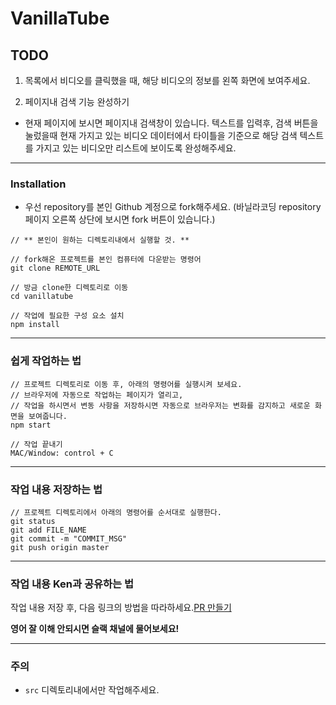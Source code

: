 # VanillaTube

## TODO

1. 목록에서 비디오를 클릭했을 때, 해당 비디오의 정보를 왼쪽 화면에 보여주세요.

2. 페이지내 검색 기능 완성하기

- 현재 페이지에 보시면 페이지내 검색창이 있습니다. 텍스트를 입력후, 검색 버튼을 눌렀을때 현재 가지고 있는 비디오 데이터에서 타이틀을 기준으로 해당 검색 텍스트를 가지고 있는 비디오만 리스트에 보이도록 완성해주세요.

---

### Installation

- 우선 repository를 본인 Github 계정으로 fork해주세요. (바닐라코딩 repository 페이지 오른쪽 상단에 보시면 fork 버튼이 있습니다.)

```
// ** 본인이 원하는 디렉토리내에서 실행할 것. **

// fork해온 프로젝트를 본인 컴퓨터에 다운받는 명령어
git clone REMOTE_URL

// 방금 clone한 디렉토리로 이동
cd vanillatube

// 작업에 필요한 구성 요소 설치
npm install
```

---

### 쉽게 작업하는 법

```
// 프로젝트 디렉토리로 이동 후, 아래의 명령어를 실행시켜 보세요.
// 브라우저에 자동으로 작업하는 페이지가 열리고,
// 작업을 하시면서 변동 사항을 저장하시면 자동으로 브라우저는 변화를 감지하고 새로운 화면을 보여줍니다.
npm start

// 작업 끝내기
MAC/Window: control + C
```

---

### 작업 내용 저장하는 법

```
// 프로젝트 디렉토리에서 아래의 명령어를 순서대로 실행한다.
git status
git add FILE_NAME
git commit -m "COMMIT_MSG"
git push origin master
```

---

### 작업 내용 Ken과 공유하는 법

작업 내용 저장 후, 다음 링크의 방법을 따라하세요.[PR 만들기](https://help.github.com/articles/creating-a-pull-request-from-a-fork/)

**영어 잘 이해 안되시면 슬랙 채널에 물어보세요!**

---

### 주의

- `src` 디렉토리내에서만 작업해주세요.
